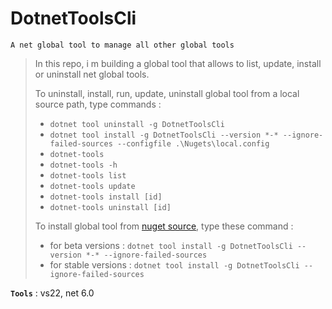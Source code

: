 # DotnetToolsCli
```
A net global tool to manage all other global tools
```

> In this repo, i m building a global tool that allows to list, update, install or uninstall net global tools.
>
> To uninstall, install, run, update, uninstall global tool from a local source path, type commands :
> - `dotnet tool uninstall -g DotnetToolsCli`
> - `dotnet tool install -g DotnetToolsCli --version *-* --ignore-failed-sources --configfile .\Nugets\local.config`
> - `dotnet-tools`
> - `dotnet-tools -h`
> - `dotnet-tools list`
> - `dotnet-tools update`
> - `dotnet-tools install [id]`
> - `dotnet-tools uninstall [id]`
>
> To install global tool from [nuget source](https://www.nuget.org/packages/DotnetToolsCli), type these command :
> - for beta versions : `dotnet tool install -g DotnetToolsCli --version *-* --ignore-failed-sources`
> - for stable versions : `dotnet tool install -g DotnetToolsCli --ignore-failed-sources`
>
>

**`Tools`** : vs22, net 6.0
